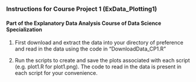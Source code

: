 ### Instructions for Course Project 1 (ExData_Plotting1)
#### Part of the Explanatory Data Analysis Course of Data Science Specialization

1. First download and extract the data into your directory of preference and read in the data using the code in “DownloadData_CP1.R” 

2. Run the scripts to create and save the plots associated with each script (e.g. plot1.R for plot1.png). The code to read in the data is present in each script for your convenience. 
